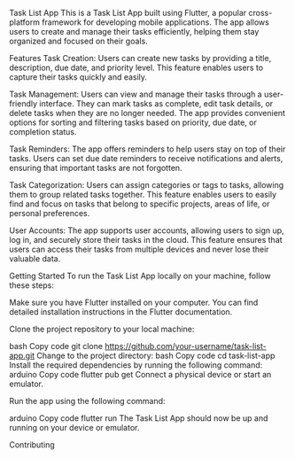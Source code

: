 Task List App
This is a Task List App built using Flutter, a popular cross-platform framework for developing mobile applications. The app allows users to create and manage their tasks efficiently, helping them stay organized and focused on their goals.

Features
Task Creation: Users can create new tasks by providing a title, description, due date, and priority level. This feature enables users to capture their tasks quickly and easily.

Task Management: Users can view and manage their tasks through a user-friendly interface. They can mark tasks as complete, edit task details, or delete tasks when they are no longer needed. The app provides convenient options for sorting and filtering tasks based on priority, due date, or completion status.

Task Reminders: The app offers reminders to help users stay on top of their tasks. Users can set due date reminders to receive notifications and alerts, ensuring that important tasks are not forgotten.

Task Categorization: Users can assign categories or tags to tasks, allowing them to group related tasks together. This feature enables users to easily find and focus on tasks that belong to specific projects, areas of life, or personal preferences.

User Accounts: The app supports user accounts, allowing users to sign up, log in, and securely store their tasks in the cloud. This feature ensures that users can access their tasks from multiple devices and never lose their valuable data.

Getting Started
To run the Task List App locally on your machine, follow these steps:

Make sure you have Flutter installed on your computer. You can find detailed installation instructions in the Flutter documentation.

Clone the project repository to your local machine:

bash
Copy code
git clone https://github.com/your-username/task-list-app.git
Change to the project directory:
bash
Copy code
cd task-list-app
Install the required dependencies by running the following command:
arduino
Copy code
flutter pub get
Connect a physical device or start an emulator.

Run the app using the following command:

arduino
Copy code
flutter run
The Task List App should now be up and running on your device or emulator.

Contributing
